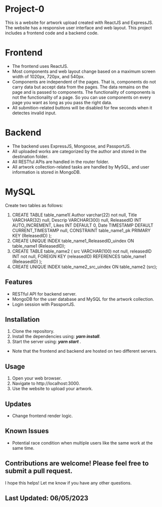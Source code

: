 
# Project-0 
This is a website for artwork upload created with ReactJS and ExpressJS. The website has a responsive user interface and web layout. This project includes a frontend code and a backend code.

# Frontend
* The frontend uses ReactJS. 
* Most components and web layout change based on a maximum screen width of 1020px, 720px, and 540px. 
* Components are independent of the pages. That is, components do not carry data but accept data from the pages. The data remains on the page and is passed to components. The functionality of components is not the functionality of a page. So you can use components on every page you want as long as you pass the right data. 
* All submition-related buttons will be disabled for few seconds when it detectes invalid input. 

# Backend 
* The backend uses ExpressJS, Mongoose, and PassportJS. 
* All uploaded works are categorized by the author and stored in the destination folder. 
* All RESTful APIs are handled in the router folder. 
* All artwork collection-related tasks are handled by MySQL, and user information is stored in MongoDB. 

# MySQL 
Create two tables as follows:

1. CREATE TABLE table_name1(
    Author     varchar(22)                         not null,
    Title      VARCHAR(32)                         null,
    Descrip    VARCHAR(300)                        null,
    ReleasedID INT AUTO_INCREMENT,
    Likes      INT DEFAULT 0,
    Date       TIMESTAMP DEFAULT CURRENT_TIMESTAMP null,
    CONSTRAINT table_name1_pk
        PRIMARY KEY (ReleasedID)
);
2. CREATE UNIQUE INDEX table_name1_ReleasedID_uindex
    ON table_name1 (ReleasedID);
3. CREATE TABLE table_name2
(
    src        VARCHAR(100) not null,
    releasedID INT          not null,
    FOREIGN KEY (releasedID) REFERENCES table_name1 (ReleasedID)
);
4. CREATE UNIQUE INDEX  table_name2_src_uindex
    ON table_name2 (src);

## Features 
* RESTful API for backend server.
* MongoDB for the user database and MySQL for the artwork collection.
* Login session with PassportJS.

## Installation 
1. Clone the repository. 
2. Install the dependencies using: <b><i> yarn install</i></b>. 
3. Start the server using: <b><i> yarn start </i></b>. 
* Note that the frontend and backend are hosted on two different servers. 

## Usage 
1. Open your web browser. 
2. Navigate to http://localhost:3000. 
3. Use the website to upload your artwork. 

## Updates
* Change frontend render logic.

## Known Issues 
* Potential race condition when multiple users like the same work at the same time.

## Contributions are welcome! Please feel free to submit a pull request. 

I hope this helps! Let me know if you have any other questions.
## Last Updated: 06/05/2023
